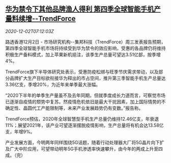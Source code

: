 <!--1606893795000-->
[华为禁令下其他品牌渔人得利 第四季全球智能手机产量料续增--TrendForce](https://cn.reuters.com/article/huawei-restrictions-q4-phone-1202-idCNKBS28C0PC)
------

<div><i>2020-12-02T07:12:03Z</i></div><p>路透香港12月2日 - 市场研究机构--集邦科技（TrendForce）周三发表报告预期，第四季全球智能手机市场将持续受到华为禁令的效应影响，受惠的各品牌仍将维持积极生产备料模式，加上苹果新机挹注，该季生产总量可望达3.51亿部，按季增4%。</p><p>TrendForce旗下半导体研究处表示，受惠防疫松绑与旺季节庆需求带动，以及部分品牌扩大生产目标欲衔接华为释出的市占空间，推升第三季智能手机生产总量达3.36亿支，季增20%，为近年来单季最大涨幅。</p><p>“2020下半年的单季生产量虽不及去年同期，但就季度成长力道而言，可察觉市场已逐渐自疫情的颓势中复苏。然疫情危机依旧是最大干扰因素，加上国际情势的不确定性、晶圆代工产能限制等，未来产业发展趋势仍有变数。”报告称。</p><p>TrendForce预估，2020年全球智慧型手机生产总量仍维持12.46亿支，年衰退11%；展望2021年，该产业可望逐渐摆脱疫情影响，生产总量将有机会达13.58亿支，年增9%。</p><p>产业发展方面，今明两年同样围绕5G话题，随着行动处理器大厂将5G晶片向下扩及广大中阶应用，可望带动明年5G手机渗透率快速攀升，由今年的两成上升至四成。（完）</p>
